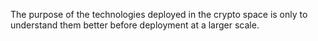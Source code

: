 The purpose of the technologies deployed in the crypto space is only to understand them better before deployment at a larger scale.
